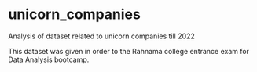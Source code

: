 # unicorn_companies
Analysis of dataset related to unicorn companies till 2022

This dataset was given in order to the Rahnama college entrance exam for Data Analysis bootcamp.
